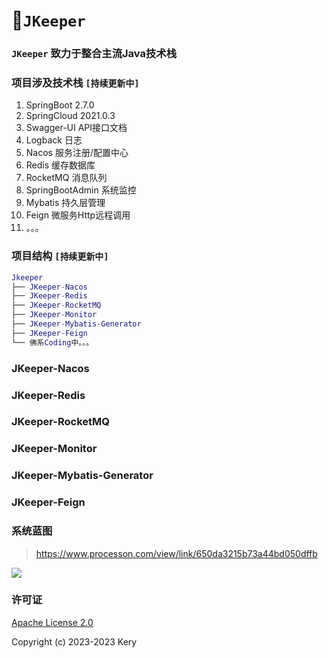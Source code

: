 # 🚀`JKeeper`

### `JKeeper` 致力于整合主流Java技术栈

### 项目涉及技术栈 `[持续更新中]`
1. SpringBoot 2.7.0
2. SpringCloud 2021.0.3
3. Swagger-UI API接口文档
4. Logback 日志
5. Nacos 服务注册/配置中心
6. Redis 缓存数据库
7. RocketMQ 消息队列
8. SpringBootAdmin 系统监控
9. Mybatis 持久层管理
10. Feign 微服务Http远程调用
11. 。。。

### 项目结构 `[持续更新中]`
```lua
Jkeeper
├── JKeeper-Nacos
├── JKeeper-Redis
├── JKeeper-RocketMQ
├── JKeeper-Monitor
├── JKeeper-Mybatis-Generator
├── JKeeper-Feign
└── 佛系Coding中。。。

```
### JKeeper-Nacos

### JKeeper-Redis

### JKeeper-RocketMQ

### JKeeper-Monitor

### JKeeper-Mybatis-Generator

### JKeeper-Feign

### 系统蓝图
> https://www.processon.com/view/link/650da3215b73a44bd050dffb

![](https://gimg2.baidu.com/image_search/src=http%3A%2F%2Fsafe-img.xhscdn.com%2Fbw1%2F6c09c295-0cea-4dc9-892a-a3fa6f7febb7%3FimageView2%2F2%2Fw%2F1080%2Fformat%2Fjpg&refer=http%3A%2F%2Fsafe-img.xhscdn.com&app=2002&size=f9999,10000&q=a80&n=0&g=0n&fmt=auto?sec=1697795519&t=50a92a69f9f0b9a16c0683bb7faa65a7)

### 许可证

[Apache License 2.0](https://gitee.com/keryshang/jkeeper/blob/master/LICENSE)

Copyright (c) 2023-2023 Kery
